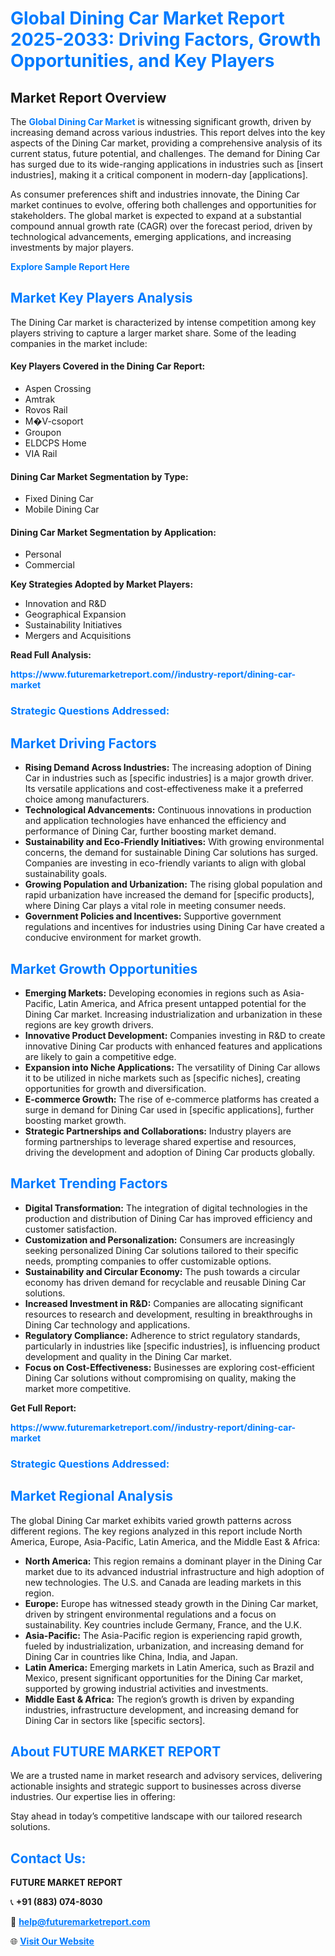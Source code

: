<h1 style="color: #007BFF;">Global Dining Car Market Report 2025-2033: Driving Factors, Growth Opportunities, and Key Players</h1>

<section id="overview">
<h2>Market Report Overview</h2>
<p>The <a href="https://www.futuremarketreport.com//industry-report/dining-car-market" style="color: #007BFF; text-decoration: none;"><strong>Global Dining Car Market</strong></a> is witnessing significant growth, driven by increasing demand across various industries. This report delves into the key aspects of the Dining Car market, providing a comprehensive analysis of its current status, future potential, and challenges. The demand for Dining Car has surged due to its wide-ranging applications in industries such as [insert industries], making it a critical component in modern-day [applications].</p>
<p>As consumer preferences shift and industries innovate, the Dining Car market continues to evolve, offering both challenges and opportunities for stakeholders. The global market is expected to expand at a substantial compound annual growth rate (CAGR) over the forecast period, driven by technological advancements, emerging applications, and increasing investments by major players.</p>
</section>

<section id="overview">
<p><a href="https://www.futuremarketreport.com//request-sample/reportId=46134" style="color: #007BFF; text-decoration: none;"><strong>Explore Sample Report Here</strong></a></p>
</section>

<section id="key-players">
<h2 style="color: #007BFF;">Market Key Players Analysis</h2>
<p>The Dining Car market is characterized by intense competition among key players striving to capture a larger market share. Some of the leading companies in the market include:</p>
<h4>Key Players Covered in the Dining Car Report:</h4>
<ul><li>Aspen Crossing</li><li>Amtrak</li><li>Rovos Rail</li><li>M�V-csoport</li><li>Groupon</li><li>ELDCPS Home</li><li>VIA Rail</li></ul>
<h4>Dining Car Market Segmentation by Type:</h4>
<ul><li>Fixed Dining Car</li><li>Mobile Dining Car</li></ul>

<h4>Dining Car Market Segmentation by Application:</h4>
<ul><li>Personal</li><li>Commercial</li></ul>
<p><strong>Key Strategies Adopted by Market Players:</strong></p>
<ul>
<li>Innovation and R&D</li>
<li>Geographical Expansion</li>
<li>Sustainability Initiatives</li>
<li>Mergers and Acquisitions</li>
</ul>
</section>

<section>
<p><strong>Read Full Analysis: </strong></p><a href="https://www.futuremarketreport.com//industry-report/dining-car-market" style="color: #007BFF; text-decoration: none;"><strong>https://www.futuremarketreport.com//industry-report/dining-car-market</strong></a>
<h3 style="color: #007BFF;">Strategic Questions Addressed:</h3>
</section>

<section id="driving-factors">
<h2 style="color: #007BFF;">Market Driving Factors</h2>
<ul>
<li><strong>Rising Demand Across Industries:</strong> The increasing adoption of Dining Car in industries such as [specific industries] is a major growth driver. Its versatile applications and cost-effectiveness make it a preferred choice among manufacturers.</li>
<li><strong>Technological Advancements:</strong> Continuous innovations in production and application technologies have enhanced the efficiency and performance of Dining Car, further boosting market demand.</li>
<li><strong>Sustainability and Eco-Friendly Initiatives:</strong> With growing environmental concerns, the demand for sustainable Dining Car solutions has surged. Companies are investing in eco-friendly variants to align with global sustainability goals.</li>
<li><strong>Growing Population and Urbanization:</strong> The rising global population and rapid urbanization have increased the demand for [specific products], where Dining Car plays a vital role in meeting consumer needs.</li>
<li><strong>Government Policies and Incentives:</strong> Supportive government regulations and incentives for industries using Dining Car have created a conducive environment for market growth.</li>
</ul>
</section>

<section id="growth-opportunities">
<h2 style="color: #007BFF;">Market Growth Opportunities</h2>
<ul>
<li><strong>Emerging Markets:</strong> Developing economies in regions such as Asia-Pacific, Latin America, and Africa present untapped potential for the Dining Car market. Increasing industrialization and urbanization in these regions are key growth drivers.</li>
<li><strong>Innovative Product Development:</strong> Companies investing in R&D to create innovative Dining Car products with enhanced features and applications are likely to gain a competitive edge.</li>
<li><strong>Expansion into Niche Applications:</strong> The versatility of Dining Car allows it to be utilized in niche markets such as [specific niches], creating opportunities for growth and diversification.</li>
<li><strong>E-commerce Growth:</strong> The rise of e-commerce platforms has created a surge in demand for Dining Car used in [specific applications], further boosting market growth.</li>
<li><strong>Strategic Partnerships and Collaborations:</strong> Industry players are forming partnerships to leverage shared expertise and resources, driving the development and adoption of Dining Car products globally.</li>
</ul>
</section>

<section id="trending-factors">
<h2 style="color: #007BFF;">Market Trending Factors</h2>
<ul>
<li><strong>Digital Transformation:</strong> The integration of digital technologies in the production and distribution of Dining Car has improved efficiency and customer satisfaction.</li>
<li><strong>Customization and Personalization:</strong> Consumers are increasingly seeking personalized Dining Car solutions tailored to their specific needs, prompting companies to offer customizable options.</li>
<li><strong>Sustainability and Circular Economy:</strong> The push towards a circular economy has driven demand for recyclable and reusable Dining Car solutions.</li>
<li><strong>Increased Investment in R&D:</strong> Companies are allocating significant resources to research and development, resulting in breakthroughs in Dining Car technology and applications.</li>
<li><strong>Regulatory Compliance:</strong> Adherence to strict regulatory standards, particularly in industries like [specific industries], is influencing product development and quality in the Dining Car market.</li>
<li><strong>Focus on Cost-Effectiveness:</strong> Businesses are exploring cost-efficient Dining Car solutions without compromising on quality, making the market more competitive.</li>
</ul>
</section>

<section>
<p><strong>Get Full Report: </strong></p><a href="https://www.futuremarketreport.com//industry-report/dining-car-market" style="color: #007BFF; text-decoration: none;"><strong>https://www.futuremarketreport.com//industry-report/dining-car-market</strong></a>
<h3 style="color: #007BFF;">Strategic Questions Addressed:</h3>
</section>


<section id="regional-analysis">
<h2 style="color: #007BFF;">Market Regional Analysis</h2>
<p>The global Dining Car market exhibits varied growth patterns across different regions. The key regions analyzed in this report include North America, Europe, Asia-Pacific, Latin America, and the Middle East & Africa:</p>
<ul>
<li><strong>North America:</strong> This region remains a dominant player in the Dining Car market due to its advanced industrial infrastructure and high adoption of new technologies. The U.S. and Canada are leading markets in this region.</li>
<li><strong>Europe:</strong> Europe has witnessed steady growth in the Dining Car market, driven by stringent environmental regulations and a focus on sustainability. Key countries include Germany, France, and the U.K.</li>
<li><strong>Asia-Pacific:</strong> The Asia-Pacific region is experiencing rapid growth, fueled by industrialization, urbanization, and increasing demand for Dining Car in countries like China, India, and Japan.</li>
<li><strong>Latin America:</strong> Emerging markets in Latin America, such as Brazil and Mexico, present significant opportunities for the Dining Car market, supported by growing industrial activities and investments.</li>
<li><strong>Middle East & Africa:</strong> The region’s growth is driven by expanding industries, infrastructure development, and increasing demand for Dining Car in sectors like [specific sectors].</li>
</ul>
</section>

<footer>
<h2 style="color: #007BFF;">About FUTURE MARKET REPORT</h2>
<p>We are a trusted name in market research and advisory services, delivering actionable insights and strategic support to businesses across diverse industries. Our expertise lies in offering:</p>

<p>Stay ahead in today’s competitive landscape with our tailored research solutions.</p>

<h2 style="color: #007BFF;">Contact Us:</h2>
<p><strong>FUTURE MARKET REPORT</strong></p>
<p>📞 <strong>+91 (883) 074-8030</strong></p>
<p>📧 <strong><a href="mailto:help@futuremarketreport.com" style="color: #007BFF;">help@futuremarketreport.com</a></strong></p>
<p>🌐 <strong><a href="https://www.futuremarketreport.com/" style="color: #007BFF;">Visit Our Website</a></strong></p>
</footer>